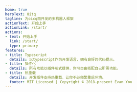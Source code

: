 ```yaml
---
home: true
heroText: Oitq
tagline: 为oicq而开发的多机器人框架
actionText: 开始上手
actionLink: /start/
actions:
- text: 开始上手
  link: /start/
  type: primary
features:
- title: Typescript
  details: 以typescript作为开发语言，拥有良好的代码提示。
- title: 插件化
  details: 所有功能以插件形式提供，你可自由搭配自己所需功能。
- title: 热重载
  details: 开发插件支持热重载，让你不必频繁重启环境。
  footer: MIT Licensed | Copyright © 2018-present Evan You
---
```

